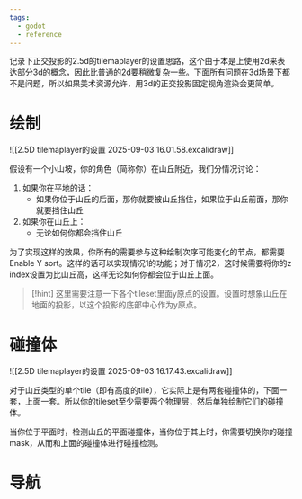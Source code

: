 ```yaml
---
tags:
  - godot
  - reference
---
```

记录下正交投影的2.5d的tilemaplayer的设置思路，这个由于本是上使用2d来表达部分3d的概念，因此比普通的2d要稍微复杂一些。下面所有问题在3d场景下都不是问题，所以如果美术资源允许，用3d的正交投影固定视角渲染会更简单。

# 绘制

![[2.5D tilemaplayer的设置 2025-09-03 16.01.58.excalidraw]]

假设有一个小山坡，你的角色（简称你）在山丘附近，我们分情况讨论：

1. 如果你在平地的话：
	- 如果你位于山丘的后面，那你就要被山丘挡住，如果位于山丘前面，那你就要挡住山丘
2. 如果你在山丘上：
	- 无论如何你都会挡住山丘

为了实现这样的效果，你所有的需要参与这种绘制次序可能变化的节点，都需要Enable Y sort。这样的话可以实现情况1的功能；对于情况2，这时候需要将你的z index设置为比山丘高，这样无论如何你都会位于山丘上面。

> [!hint]
> 这里需要注意一下各个tileset里面y原点的设置。设置时想象山丘在地面的投影，以这个投影的底部中心作为y原点。

# 碰撞体

![[2.5D tilemaplayer的设置 2025-09-03 16.17.43.excalidraw]]

对于山丘类型的单个tile（即有高度的tile），它实际上是有两套碰撞体的，下面一套，上面一套。所以你的tileset至少需要两个物理层，然后单独绘制它们的碰撞体。

当你位于平面时，检测山丘的平面碰撞体，当你位于其上时，你需要切换你的碰撞mask，从而和上面的碰撞体进行碰撞检测。

# 导航

